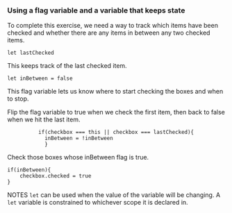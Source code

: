 ### Using a flag variable and a variable that keeps state

To complete this exercise, we need a way to track which items have been checked and whether there are any items in between any two checked items.


`let lastChecked`

This keeps track of the last checked item.

`let inBetween = false`

This flag variable lets us know where to start checking the boxes and when to stop.


Flip the flag variable to true when we check the first item, then back to false when we hit the last item.
```
          if(checkbox === this || checkbox === lastChecked){
            inBetween = !inBetween
            }
```


Check those boxes whose inBetween flag is true.
```
if(inBetween){
    checkbox.checked = true
}
```


NOTES
`let` can be used when the value of the variable will be changing. A `let` variable is constrained to whichever scope it is declared in.